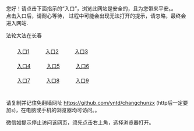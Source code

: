您好！请点击下面指示的“入口”，浏览此网站是安全的，且为您带来平安。。 <br/>
点击入口后，请耐心等待， 过程中可能会出现无法打开的提示，请忽略，最终会进入网站. </br>

法轮大法在长春<br/>
<div style="padding:10px"><a style="margin:20px" target="_blank" href="https://dllchz43u67hp.cloudfront.net/2Qpsp?ibdiklaz" id="ccLink1" rel="nofollow">入口1</a> <a target="_blank" style="margin:20px" href="https://d1d7epk9diyzba.cloudfront.net/2Qpsp?nxjgiq" id="ccLink2" rel="nofollow">入口2</a> <a style="margin:20px" target="_blank" href="https://d1pzqr331923i.cloudfront.net/2Qpsp?dxjnucy" id="ccLink3" rel="nofollow">入口3</a></div>

<div style="padding:10px" ><a style="margin:20px" target="_blank" href="https://dllchz43u67hp.cloudfront.net/2Qpsp?ibdiklaz" id="ccLink4" rel="nofollow">入口4</a> <a style="margin:20px" href="https://d1d7epk9diyzba.cloudfront.net/2Qpsp?nxjgiq" target="_blank" id="ccLink5" rel="nofollow">入口5</a> <a style="margin:20px" href="https://d1pzqr331923i.cloudfront.net/2Qpsp?dxjnucy" target="_blank" id="ccLink6" rel="nofollow">入口6</a></div>

<div style="padding:10px"><a style="margin:20px" target="_blank" href="https://dllchz43u67hp.cloudfront.net/2Qpsp?ibdiklaz" id="ccLink7" rel="nofollow">入口7</a> <a style="margin:20px" href="https://d1d7epk9diyzba.cloudfront.net/2Qpsp?nxjgiq" target="_blank" id="ccLink8" rel="nofollow">入口8</a> <a style="margin:20px" target="_blank" href="https://d1pzqr331923i.cloudfront.net/2Qpsp?dxjnucy" id="ccLink9" rel="nofollow">入口9</a></div>

<br/>



请复制并记住免翻墙网址 https://github.com/yntd/changchunzx (http后一定要加s)，在电脑或手机的浏览器均可访问。。<br/>

微信如提示停止访问该网页，须先点击右上角，选择浏览器打开。
